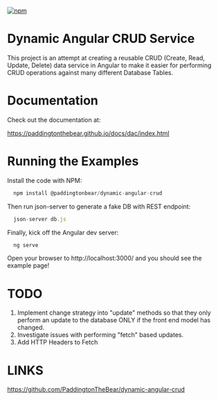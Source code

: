 
[![npm](https://img.shields.io/npm/dw/:package.svg)](https://www.npmjs.com/package/@paddingtonbear/dynamic-angular-crud)



# Dynamic Angular CRUD Service
This project is an attempt at creating a reusable CRUD (Create, Read, Update, Delete) data service in Angular to make it easier for performing CRUD operations against many different Database Tables.

# Documentation
Check out the documentation at:

https://paddingtonthebear.github.io/docs/dac/index.html

# Running the Examples
Install the code with NPM:

```javascript
  npm install @paddingtonbear/dynamic-angular-crud
```

Then run json-server to generate a fake DB with REST endpoint:

```javascript
  json-server db.js
```

Finally, kick off the Angular dev server:

```javascript
  ng serve
```
Open your browser to http://localhost:3000/ and you should see the example page!

# TODO
1. Implement change strategy into "update" methods so that they only perform an update to the database ONLY if the front end model has changed.
2. Investigate issues with performing "fetch" based updates.
3. Add HTTP Headers to Fetch

# LINKS

https://github.com/PaddingtonTheBear/dynamic-angular-crud
